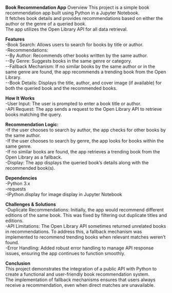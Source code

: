 **Book Recommendation App**
Overview
This project is a simple book recommendation app built using Python in a Jupyter Notebook.<br> It fetches book details and provides recommendations based on either the author or the genre of a queried book.<br> The app utilizes the Open Library API for all data retrieval.

**Features**<br>
-Book Search: Allows users to search for books by title or author. <br>
-Recommendations: <br>
--By Author: Recommends other books written by the same author.<br>
--By Genre: Suggests books in the same genre or category. <br>
--Fallback Mechanism: If no similar books by the same author or in the same genre are found, the app recommends a trending book from the Open Library. <br>
--Book Details: Displays the title, author, and cover image (if available) for both the queried book and the recommended books.

**How It Works**<br>
-User Input: The user is prompted to enter a book title or author.<br>
-API Request: The app sends a request to the Open Library API to retrieve books matching the query.

**Recommendation Logic:**<br>
-If the user chooses to search by author, the app checks for other books by the same author.<br>
-If the user chooses to search by genre, the app looks for books within the same genre.<br>
-If no similar books are found, the app retrieves a trending book from the Open Library as a fallback.<br>
-Display: The app displays the queried book’s details along with the recommended book(s).

**Dependencies**<br>
-Python 3.x<br>
-requests<br>
-IPython.display for image display in Jupyter Notebook<br>

**Challenges & Solutions**<br>
-Duplicate Recommendations: Initially, the app would recommend different editions of the same book. This was fixed by filtering out duplicate titles and editions.<br>
-API Limitations: The Open Library API sometimes returned unrelated books in recommendations. To address this, a fallback mechanism was implemented to recommend trending books when relevant matches weren’t found.<br>
-Error Handling: Added robust error handling to manage API response issues, ensuring the app continues to function smoothly.<br>

**Conclusion**<br>
This project demonstrates the integration of a public API with Python to create a functional and user-friendly book recommendation system. <br> The implementation of fallback mechanisms ensures that users always receive a recommendation, even when direct matches are unavailable.
